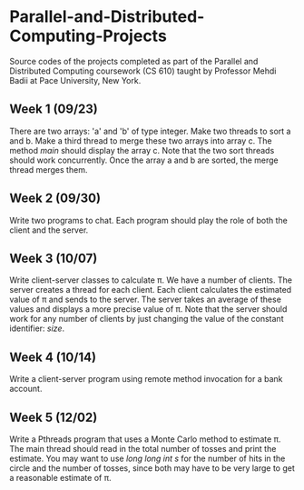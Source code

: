 # Parallel-and-Distributed-Computing-Projects
Source codes of the projects completed as part of the Parallel and Distributed Computing coursework (CS 610) taught by Professor Mehdi Badii at Pace University, New York.

## Week 1 (09/23)
There are two arrays: 'a' and 'b' of type integer. Make two threads to sort a and b. Make a third thread to merge these two arrays into array c. The method *main* should display the array c. Note that the two sort threads should work concurrently. Once the array a and b are sorted, the merge thread merges them.

## Week 2 (09/30)
Write two programs to chat. Each program should play the role of both the client and the server. 

## Week 3 (10/07)
Write client-server classes to calculate π. We have a number of clients. The server creates a thread for each client. Each client calculates the estimated value of π and sends to the server. The server takes an average of these values and displays a more precise value of π. Note that the server should work for any number of clients by just changing the value of the constant identifier: *size*.

## Week 4 (10/14)
Write a client-server program using remote method invocation for a bank account. 

## Week 5 (12/02)
Write a Pthreads program that uses a Monte Carlo method to estimate π. The main thread should read in the total number of tosses and print the estimate. You may want to use *long long int s* for the number of hits in the circle and the number of tosses, since both may have to be very large to get a reasonable estimate of π.
